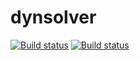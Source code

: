 # dynsolver

[![Build status](https://ci.appveyor.com/api/projects/status/5e459agebrcxmi7g/branch/master?svg=true)](https://ci.appveyor.com/project/Inok/dynsolver/branch/master)
[![Build status](https://ci.appveyor.com/api/projects/status/5e459agebrcxmi7g?svg=true)](https://ci.appveyor.com/project/Inok/dynsolver)

